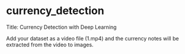 # currency_detection
Title: Currency Detection with Deep Learning

Add your dataset as a video file (1.mp4) and the currency notes will be extracted from the video to images.
